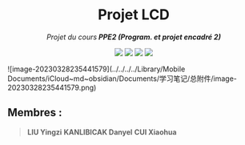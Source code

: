 <h1 align="center">
<span>Projet LCD</span>
</h1>
<p align="center">
    <em>Projet du cours<b> PPE2 (Program. et projet encadré 2) </b></em>
 <p align="center">
    <a>
        <img src="https://img.shields.io/gitlab/v/tag/ppe2023/ppe2_lcd?logo=ApacheSpark"
    </a>
     <a>
        <img src="https://img.shields.io/gitlab/contributors/ppe2023/ppe2_lcd?logo=Bun"
    </a>
     <a>
        <img src="https://img.shields.io/gitlab/languages/count/ppe2023/ppe2_lcd?logo=Python"
    </a>
     <a>
        <img src="https://img.shields.io/gitlab/last-commit/ppe2023/ppe2_lcd?logo=RSS"
    </a>
</p>

![image-20230328235441579](../../../../Library/Mobile Documents/iCloud~md~obsidian/Documents/学习笔记/总附件/image-20230328235441579.png)

## Membres :

> **LIU Yingzi**
> **KANLIBICAK Danyel**
> **CUI Xiaohua**

